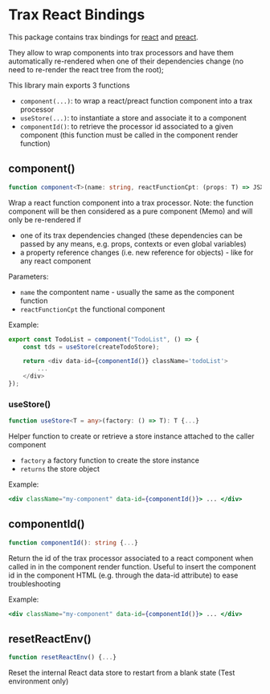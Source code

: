 
# Trax React Bindings

This package contains trax bindings for [react] and [preact].

They allow to wrap components into trax processors and have them automatically re-rendered when one of their dependencies change (no need to re-render the react tree from the root);

This library main exports 3 functions
- ```component(...)```: to wrap a react/preact function component into a trax processor
- ```useStore(...)```: to instantiate a store and associate it to a component
- ```componentId()```: to retrieve the processor id associated to a given component (this function must be called in the component render function)

[react]: https://reactjs.org/
[preact]: https://preactjs.com/

## component()
```typescript
function component<T>(name: string, reactFunctionCpt: (props: T) => JSX.Element): (props: T) => JSX.Element {...}
```
Wrap a react function component into a trax processor. Note: the function component will be then considered as a pure component (Memo) and will only be re-rendered if
- one of its trax dependencies changed (these dependencies can be passed by any means, 
e.g. props, contexts or even global variables)
- a property reference changes (i.e. new reference for objects) - like for any react component

Parameters:
- ```name``` the compontent name - usually the same as the component function
- ```reactFunctionCpt``` the functional component

Example:
```typescript
export const TodoList = component("TodoList", () => {
    const tds = useStore(createTodoStore);

    return <div data-id={componentId()} className='todoList'>
        ...
    </div>
});
```

### useStore()
```typescript
function useStore<T = any>(factory: () => T): T {...}
```
Helper function to create or retrieve a store instance attached to the caller component

- ```factory``` a factory function to create the store instance
- ```returns``` the store object

Example:
```jsx
<div className="my-component" data-id={componentId()}> ... </div>
```

## componentId()

```typescript
function componentId(): string {...}
```
Return the id of the trax processor associated to a react component when called in in the component render function. Useful to insert the component id in the component HTML (e.g. through the data-id attribute) to ease troubleshooting

Example:
```jsx
<div className="my-component" data-id={componentId()}> ... </div>
```



## resetReactEnv()
```typescript
function resetReactEnv() {...}
```
Reset the internal React data store to restart from a blank state (Test environment only)

